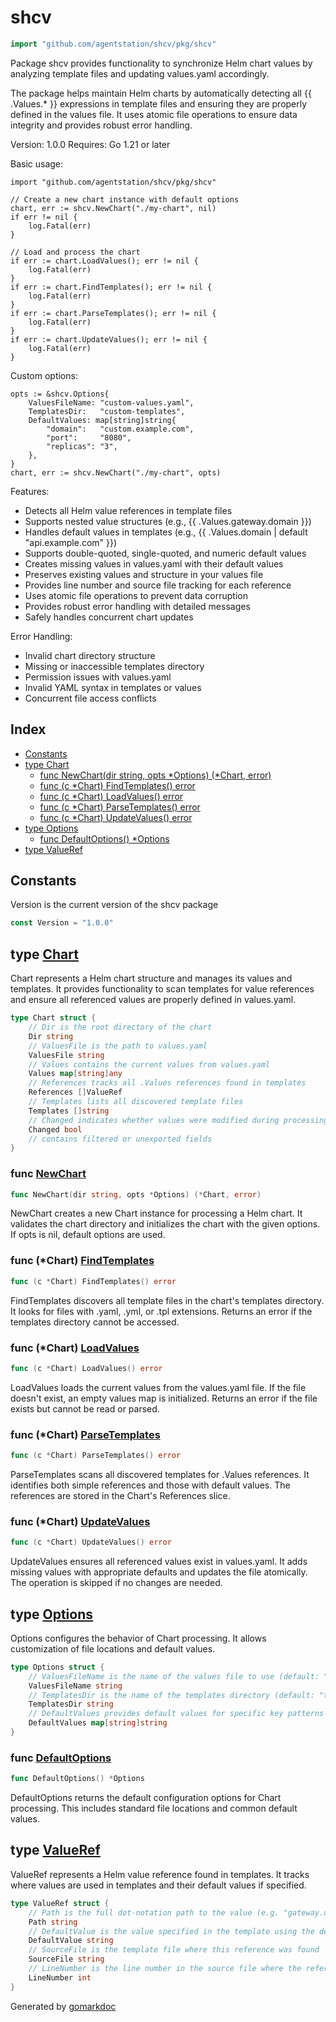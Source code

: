 <!-- Code generated by gomarkdoc. DO NOT EDIT -->

# shcv

```go
import "github.com/agentstation/shcv/pkg/shcv"
```

Package shcv provides functionality to synchronize Helm chart values by analyzing template files and updating values.yaml accordingly.

The package helps maintain Helm charts by automatically detecting all \{\{ .Values.\* \}\} expressions in template files and ensuring they are properly defined in the values file. It uses atomic file operations to ensure data integrity and provides robust error handling.

Version: 1.0.0 Requires: Go 1.21 or later

Basic usage:

```
import "github.com/agentstation/shcv/pkg/shcv"

// Create a new chart instance with default options
chart, err := shcv.NewChart("./my-chart", nil)
if err != nil {
	log.Fatal(err)
}

// Load and process the chart
if err := chart.LoadValues(); err != nil {
	log.Fatal(err)
}
if err := chart.FindTemplates(); err != nil {
	log.Fatal(err)
}
if err := chart.ParseTemplates(); err != nil {
	log.Fatal(err)
}
if err := chart.UpdateValues(); err != nil {
	log.Fatal(err)
}
```

Custom options:

```
opts := &shcv.Options{
	ValuesFileName: "custom-values.yaml",
	TemplatesDir:   "custom-templates",
	DefaultValues: map[string]string{
		"domain":   "custom.example.com",
		"port":     "8080",
		"replicas": "3",
	},
}
chart, err := shcv.NewChart("./my-chart", opts)
```

Features:

- Detects all Helm value references in template files
- Supports nested value structures \(e.g., \{\{ .Values.gateway.domain \}\}\)
- Handles default values in templates \(e.g., \{\{ .Values.domain | default "api.example.com" \}\}\)
- Supports double\-quoted, single\-quoted, and numeric default values
- Creates missing values in values.yaml with their default values
- Preserves existing values and structure in your values file
- Provides line number and source file tracking for each reference
- Uses atomic file operations to prevent data corruption
- Provides robust error handling with detailed messages
- Safely handles concurrent chart updates

Error Handling:

- Invalid chart directory structure
- Missing or inaccessible templates directory
- Permission issues with values.yaml
- Invalid YAML syntax in templates or values
- Concurrent file access conflicts

## Index

- [Constants](<#constants>)
- [type Chart](<#Chart>)
  - [func NewChart\(dir string, opts \*Options\) \(\*Chart, error\)](<#NewChart>)
  - [func \(c \*Chart\) FindTemplates\(\) error](<#Chart.FindTemplates>)
  - [func \(c \*Chart\) LoadValues\(\) error](<#Chart.LoadValues>)
  - [func \(c \*Chart\) ParseTemplates\(\) error](<#Chart.ParseTemplates>)
  - [func \(c \*Chart\) UpdateValues\(\) error](<#Chart.UpdateValues>)
- [type Options](<#Options>)
  - [func DefaultOptions\(\) \*Options](<#DefaultOptions>)
- [type ValueRef](<#ValueRef>)


## Constants

<a name="Version"></a>Version is the current version of the shcv package

```go
const Version = "1.0.0"
```

<a name="Chart"></a>
## type [Chart](<https://github.com/agentstation/shcv/blob/master/pkg/shcv/pkg/shcv/shcv.go#L34-L49>)

Chart represents a Helm chart structure and manages its values and templates. It provides functionality to scan templates for value references and ensure all referenced values are properly defined in values.yaml.

```go
type Chart struct {
    // Dir is the root directory of the chart
    Dir string
    // ValuesFile is the path to values.yaml
    ValuesFile string
    // Values contains the current values from values.yaml
    Values map[string]any
    // References tracks all .Values references found in templates
    References []ValueRef
    // Templates lists all discovered template files
    Templates []string
    // Changed indicates whether values were modified during processing
    Changed bool
    // contains filtered or unexported fields
}
```

<a name="NewChart"></a>
### func [NewChart](<https://github.com/agentstation/shcv/blob/master/pkg/shcv/pkg/shcv/shcv.go#L95>)

```go
func NewChart(dir string, opts *Options) (*Chart, error)
```

NewChart creates a new Chart instance for processing a Helm chart. It validates the chart directory and initializes the chart with the given options. If opts is nil, default options are used.

<a name="Chart.FindTemplates"></a>
### func \(\*Chart\) [FindTemplates](<https://github.com/agentstation/shcv/blob/master/pkg/shcv/pkg/shcv/shcv.go#L158>)

```go
func (c *Chart) FindTemplates() error
```

FindTemplates discovers all template files in the chart's templates directory. It looks for files with .yaml, .yml, or .tpl extensions. Returns an error if the templates directory cannot be accessed.

<a name="Chart.LoadValues"></a>
### func \(\*Chart\) [LoadValues](<https://github.com/agentstation/shcv/blob/master/pkg/shcv/pkg/shcv/shcv.go#L140>)

```go
func (c *Chart) LoadValues() error
```

LoadValues loads the current values from the values.yaml file. If the file doesn't exist, an empty values map is initialized. Returns an error if the file exists but cannot be read or parsed.

<a name="Chart.ParseTemplates"></a>
### func \(\*Chart\) [ParseTemplates](<https://github.com/agentstation/shcv/blob/master/pkg/shcv/pkg/shcv/shcv.go#L179>)

```go
func (c *Chart) ParseTemplates() error
```

ParseTemplates scans all discovered templates for .Values references. It identifies both simple references and those with default values. The references are stored in the Chart's References slice.

<a name="Chart.UpdateValues"></a>
### func \(\*Chart\) [UpdateValues](<https://github.com/agentstation/shcv/blob/master/pkg/shcv/pkg/shcv/shcv.go#L275>)

```go
func (c *Chart) UpdateValues() error
```

UpdateValues ensures all referenced values exist in values.yaml. It adds missing values with appropriate defaults and updates the file atomically. The operation is skipped if no changes are needed.

<a name="Options"></a>
## type [Options](<https://github.com/agentstation/shcv/blob/master/pkg/shcv/pkg/shcv/shcv.go#L68-L75>)

Options configures the behavior of Chart processing. It allows customization of file locations and default values.

```go
type Options struct {
    // ValuesFileName is the name of the values file to use (default: "values.yaml")
    ValuesFileName string
    // TemplatesDir is the name of the templates directory (default: "templates")
    TemplatesDir string
    // DefaultValues provides default values for specific key patterns
    DefaultValues map[string]string
}
```

<a name="DefaultOptions"></a>
### func [DefaultOptions](<https://github.com/agentstation/shcv/blob/master/pkg/shcv/pkg/shcv/shcv.go#L79>)

```go
func DefaultOptions() *Options
```

DefaultOptions returns the default configuration options for Chart processing. This includes standard file locations and common default values.

<a name="ValueRef"></a>
## type [ValueRef](<https://github.com/agentstation/shcv/blob/master/pkg/shcv/pkg/shcv/shcv.go#L20-L29>)

ValueRef represents a Helm value reference found in templates. It tracks where values are used in templates and their default values if specified.

```go
type ValueRef struct {
    // Path is the full dot-notation path to the value (e.g. "gateway.domain")
    Path string
    // DefaultValue is the value specified in the template using the default function
    DefaultValue string
    // SourceFile is the template file where this reference was found
    SourceFile string
    // LineNumber is the line number in the source file where the reference appears
    LineNumber int
}
```

Generated by [gomarkdoc](<https://github.com/princjef/gomarkdoc>)
